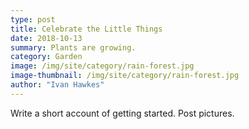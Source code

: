 ```yaml
---
type: post
title: Celebrate the Little Things
date: 2018-10-13
summary: Plants are growing.
category: Garden
image: /img/site/category/rain-forest.jpg
image-thumbnail: /img/site/category/rain-forest.jpg
author: "Ivan Hawkes"
---
```


Write a short account of getting started. Post pictures.